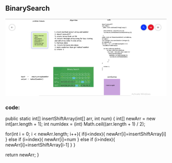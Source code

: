 ## BinarySearch 
![BinarySearch](code3.PNG)

### code:

public static int[] insertShiftArray(int[] arr, int num) {
 int[] newArr = new int[arr.length + 1];
    int numIdex = (int) Math.ceil((arr.length + 1) / 2);

  for(int i = 0; i < newArr.length; i++){
   if(i<index){
     newArr[i]=insertShiftArray[i]
   }
 else if (i=index){
     newArr[i]=num
   }
   else if (i>index){
     newArr[i]=insertShiftArray[i-1]
   }
   }
  
return newArr;
}